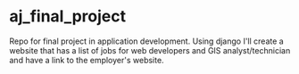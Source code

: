 aj_final_project
================

Repo for final project in application development. Using django I'll create a website that has a list
of jobs for web developers and GIS analyst/technician and have a link to the employer's website.
